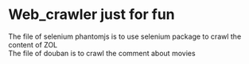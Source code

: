 # Web_crawler just for fun


The file of selenium phantomjs is to use selenium package to crawl the content of ZOL <br>
The file of douban is to crawl the comment about movies
